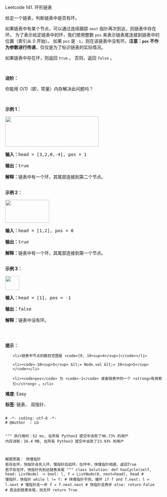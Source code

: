 Leetcode 141. 环形链表
<p>给定一个链表，判断链表中是否有环。</p>


<p>如果链表中有某个节点，可以通过连续跟踪 <code>next</code> 指针再次到达，则链表中存在环。 为了表示给定链表中的环，我们使用整数 <code>pos</code> 来表示链表尾连接到链表中的位置（索引从 0 开始）。 如果 <code>pos</code> 是 <code>-1</code>，则在该链表中没有环。<strong>注意：<code>pos</code> 不作为参数进行传递</strong>，仅仅是为了标识链表的实际情况。</p>



<p>如果链表中存在环，则返回 <code>true</code> 。 否则，返回 <code>false</code> 。</p>



<p>&nbsp;</p>



<p><strong>进阶：</strong></p>



<p>你能用 <em>O(1)</em>（即，常量）内存解决此问题吗？</p>



<p>&nbsp;</p>



<p><strong>示例 1：</strong></p>



<p><img alt="" src="https://assets.leetcode-cn.com/aliyun-lc-upload/uploads/2018/12/07/circularlinkedlist.png" style="height: 97px; width: 300px;"></p>



<pre><strong>输入：</strong>head = [3,2,0,-4], pos = 1

<strong>输出：</strong>true

<strong>解释：</strong>链表中有一个环，其尾部连接到第二个节点。

</pre>



<p><strong>示例&nbsp;2：</strong></p>



<p><img alt="" src="https://assets.leetcode-cn.com/aliyun-lc-upload/uploads/2018/12/07/circularlinkedlist_test2.png" style="height: 74px; width: 141px;"></p>



<pre><strong>输入：</strong>head = [1,2], pos = 0

<strong>输出：</strong>true

<strong>解释：</strong>链表中有一个环，其尾部连接到第一个节点。

</pre>



<p><strong>示例 3：</strong></p>



<p><img alt="" src="https://assets.leetcode-cn.com/aliyun-lc-upload/uploads/2018/12/07/circularlinkedlist_test3.png" style="height: 45px; width: 45px;"></p>



<pre><strong>输入：</strong>head = [1], pos = -1

<strong>输出：</strong>false

<strong>解释：</strong>链表中没有环。

</pre>



<p>&nbsp;</p>



<p><strong>提示：</strong></p>



<ul>

	<li>链表中节点的数目范围是 <code>[0, 10<sup>4</sup>]</code></li>

	<li><code>-10<sup>5</sup> &lt;= Node.val &lt;= 10<sup>5</sup></code></li>

	<li><code>pos</code> 为 <code>-1</code> 或者链表中的一个 <strong>有效索引</strong> 。</li>

</ul>





 **难度**: Easy



 **标签**: 链表、 双指针、 





<div class="hcb_wrap">
<pre class="prism undefined-numbers lang-python" data-lang="Python"><code>
# -*- coding: utf-8 -*-
# @Author  : LG

"""
执行用时：52 ms, 在所有 Python3 提交中击败了96.73% 的用户
内存消耗：16.4 MB, 在所有 Python3 提交中击败了23.93% 的用户

解题思路：
    快慢指针
    若存在环，快指针会先入环，慢指针后如环。在环中，快慢指针相遇，返回True
    若不存在环，快指针先到达链表末尾
"""
class Solution:
    def hasCycle(self, head: ListNode) -> bool:
        l, f = ListNode(0, next=head), head # 慢指针，快指针
        while l != f:   # 快慢指针不同，循环
            if f and f.next:
                l = l.next  # 慢指针走一步
                f = f.next.next # 快指针走两步
            else:
                return False    # 若达到链表末尾，则无环
        return True
</code></pre></div>
